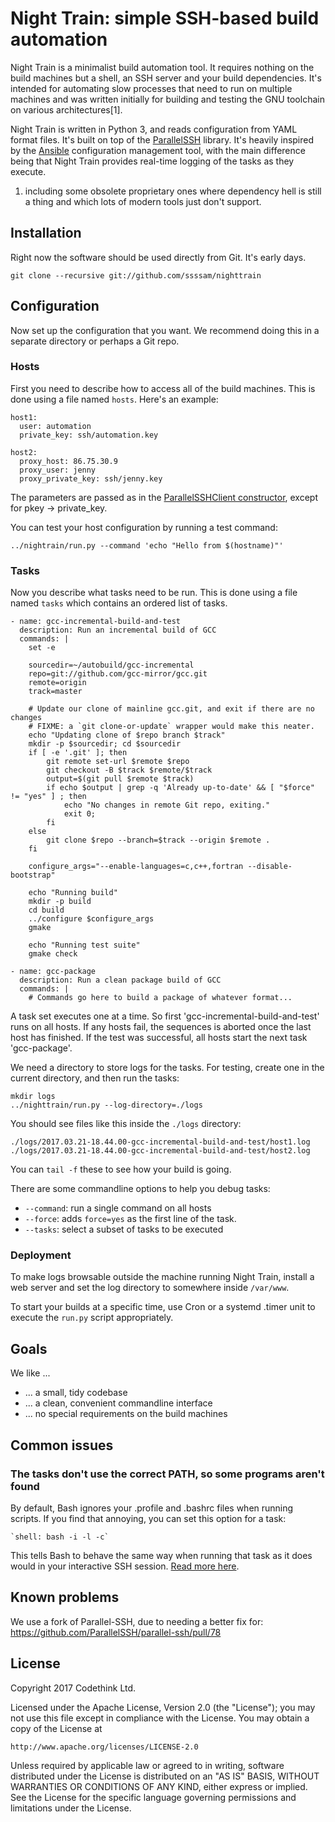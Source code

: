 # Night Train: simple SSH-based build automation

Night Train is a minimalist build automation tool. It requires nothing on the
build machines but a shell, an SSH server and your build dependencies.
It's intended for automating slow processes that need to run on multiple
machines and was written initially for building and testing the GNU toolchain
on various architectures[1].

Night Train is written in Python 3, and reads configuration from YAML format
files. It's built on top of the
[ParallelSSH](https://github.com/ParallelSSH/parallel-ssh) library. It's
heavily inspired by the
[Ansible](https://en.wikipedia.org/wiki/Ansible_(software)) configuration
management tool, with the main difference being that Night Train provides
real-time logging of the tasks as they execute.

1. including some obsolete proprietary ones where dependency hell is still a
   thing and which lots of modern tools just don't support.

## Installation

Right now the software should be used directly from Git. It's early days.

    git clone --recursive git://github.com/ssssam/nighttrain

## Configuration

Now set up the configuration that you want. We recommend doing this in a
separate directory or perhaps a Git repo.

### Hosts

First you need to describe how to access all of the build machines. This
is done using a file named `hosts`. Here's an example:

```
host1:
  user: automation
  private_key: ssh/automation.key

host2:
  proxy_host: 86.75.30.9
  proxy_user: jenny
  proxy_private_key: ssh/jenny.key
```

The parameters are passed as in the
[ParallelSSHClient constructor](https://parallel-ssh.readthedocs.io/en/latest/pssh_client.html),
except for pkey -> private_key.

You can test your host configuration by running a test command:

    ../nightrain/run.py --command 'echo "Hello from $(hostname)"'

### Tasks

Now you describe what tasks need to be run. This is done using a file named
`tasks` which contains an ordered list of tasks.

```
- name: gcc-incremental-build-and-test
  description: Run an incremental build of GCC
  commands: |
    set -e

    sourcedir=~/autobuild/gcc-incremental
    repo=git://github.com/gcc-mirror/gcc.git
    remote=origin
    track=master

    # Update our clone of mainline gcc.git, and exit if there are no changes
    # FIXME: a `git clone-or-update` wrapper would make this neater.
    echo "Updating clone of $repo branch $track"
    mkdir -p $sourcedir; cd $sourcedir
    if [ -e '.git' ]; then
        git remote set-url $remote $repo
        git checkout -B $track $remote/$track
        output=$(git pull $remote $track)
        if echo $output | grep -q 'Already up-to-date' && [ "$force" != "yes" ] ; then
            echo "No changes in remote Git repo, exiting."
            exit 0;
        fi
    else
        git clone $repo --branch=$track --origin $remote .
    fi

    configure_args="--enable-languages=c,c++,fortran --disable-bootstrap"

    echo "Running build"
    mkdir -p build
    cd build
    ../configure $configure_args
    gmake

    echo "Running test suite"
    gmake check

- name: gcc-package
  description: Run a clean package build of GCC
  commands: |
    # Commands go here to build a package of whatever format...
```

A task set executes one at a time. So first 'gcc-incremental-build-and-test' runs
on all hosts. If any hosts fail, the sequences is aborted once the last host has
finished. If the test was successful, all hosts start the next task 'gcc-package'.

We need a directory to store logs for the tasks. For testing, create one in the
current directory, and then run the tasks:

    mkdir logs
    ../nighttrain/run.py --log-directory=./logs

You should see files like this inside the `./logs` directory:

    ./logs/2017.03.21-18.44.00-gcc-incremental-build-and-test/host1.log
    ./logs/2017.03.21-18.44.00-gcc-incremental-build-and-test/host2.log

You can `tail -f` these to see how your build is going.

There are some commandline options to help you debug tasks:

  * `--command`: run a single command on all hosts
  * `--force`: adds `force=yes` as the first line of the task.
  * `--tasks`: select a subset of tasks to be executed

### Deployment

To make logs browsable outside the machine running Night Train, install a
web server and set the log directory to somewhere inside `/var/www`.

To start your builds at a specific time, use Cron or a systemd .timer unit
to execute the `run.py` script appropriately.

## Goals

We like ...

 * ... a small, tidy codebase
 * ... a clean, convenient commandline interface
 * ... no special requirements on the build machines

## Common issues

### The tasks don't use the correct PATH, so some programs aren't found

By default, Bash ignores your .profile and .bashrc files when running
scripts. If you find that annoying, you can set this option for a task:

    `shell: bash -i -l -c`

This tells Bash to behave the same way when running that task as it does would
in your interactive SSH session. [Read more
here](https://www.gnu.org/software/bash/manual/html_node/Bash-Startup-Files.html).

## Known problems

We use a fork of Parallel-SSH, due to needing a better fix for:
https://github.com/ParallelSSH/parallel-ssh/pull/78

## License

Copyright 2017 Codethink Ltd.

Licensed under the Apache License, Version 2.0 (the "License");
you may not use this file except in compliance with the License.
You may obtain a copy of the License at

    http://www.apache.org/licenses/LICENSE-2.0

Unless required by applicable law or agreed to in writing, software
distributed under the License is distributed on an "AS IS" BASIS,
WITHOUT WARRANTIES OR CONDITIONS OF ANY KIND, either express or implied.
See the License for the specific language governing permissions and
limitations under the License.
